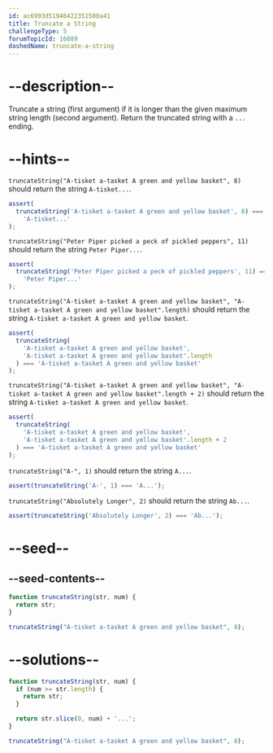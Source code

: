 ```yaml
---
id: ac6993d51946422351508a41
title: Truncate a String
challengeType: 5
forumTopicId: 16089
dashedName: truncate-a-string
---
```


# --description--

Truncate a string (first argument) if it is longer than the given maximum string length (second argument). Return the truncated string with a `...` ending.

# --hints--

`truncateString("A-tisket a-tasket A green and yellow basket", 8)` should return the string `A-tisket...`.

```js
assert(
  truncateString('A-tisket a-tasket A green and yellow basket', 8) ===
    'A-tisket...'
);
```

`truncateString("Peter Piper picked a peck of pickled peppers", 11)` should return the string `Peter Piper...`.

```js
assert(
  truncateString('Peter Piper picked a peck of pickled peppers', 11) ===
    'Peter Piper...'
);
```

`truncateString("A-tisket a-tasket A green and yellow basket", "A-tisket a-tasket A green and yellow basket".length)` should return the string `A-tisket a-tasket A green and yellow basket`.

```js
assert(
  truncateString(
    'A-tisket a-tasket A green and yellow basket',
    'A-tisket a-tasket A green and yellow basket'.length
  ) === 'A-tisket a-tasket A green and yellow basket'
);
```

`truncateString("A-tisket a-tasket A green and yellow basket", "A-tisket a-tasket A green and yellow basket".length + 2)` should return the string `A-tisket a-tasket A green and yellow basket`.

```js
assert(
  truncateString(
    'A-tisket a-tasket A green and yellow basket',
    'A-tisket a-tasket A green and yellow basket'.length + 2
  ) === 'A-tisket a-tasket A green and yellow basket'
);
```

`truncateString("A-", 1)` should return the string `A...`.

```js
assert(truncateString('A-', 1) === 'A...');
```

`truncateString("Absolutely Longer", 2)` should return the string `Ab...`.

```js
assert(truncateString('Absolutely Longer', 2) === 'Ab...');
```

# --seed--

## --seed-contents--

```js
function truncateString(str, num) {
  return str;
}

truncateString("A-tisket a-tasket A green and yellow basket", 8);
```

# --solutions--

```js
function truncateString(str, num) {
  if (num >= str.length) {
    return str;
  }

  return str.slice(0, num) + '...';
}

truncateString("A-tisket a-tasket A green and yellow basket", 8);
```
